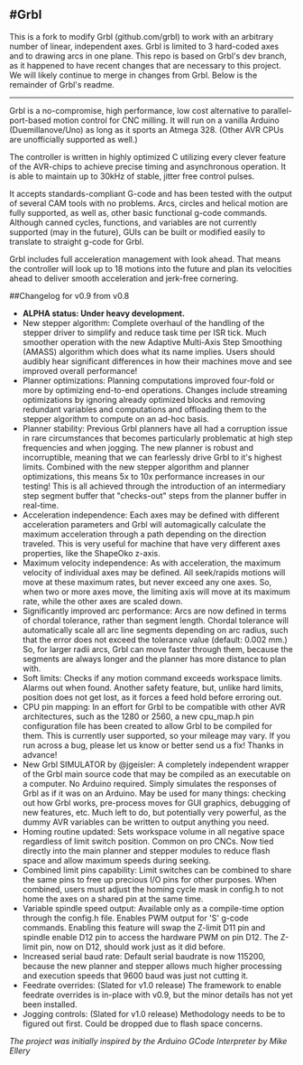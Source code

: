#Grbl
------------

This is a fork to modify Grbl (github.com/grbl) to work with an arbitrary number of linear, independent axes.  Grbl is limited to 3 hard-coded axes and to drawing arcs in one plane.  This repo is based on Grbl's dev branch, as it happened to have recent changes that are necessary to this project.  We will likely continue to merge in changes from Grbl.  Below is the remainder of Grbl's readme.

------------

Grbl is a no-compromise, high performance, low cost alternative to parallel-port-based motion control for CNC milling. It will run on a vanilla Arduino (Duemillanove/Uno) as long as it sports an Atmega 328. (Other AVR CPUs are unofficially supported as well.)

The controller is written in highly optimized C utilizing every clever feature of the AVR-chips to achieve precise timing and asynchronous operation. It is able to maintain up to 30kHz of stable, jitter free control pulses.

It accepts standards-compliant G-code and has been tested with the output of several CAM tools with no problems. Arcs, circles and helical motion are fully supported, as well as, other basic functional g-code commands. Although canned cycles, functions, and variables are not currently supported (may in the future), GUIs can be built or modified easily to translate to straight g-code for Grbl.

Grbl includes full acceleration management with look ahead. That means the controller will look up to 18 motions into the future and plan its velocities ahead to deliver smooth acceleration and jerk-free cornering.

##Changelog for v0.9 from v0.8
  - **ALPHA status: Under heavy development.**
  - New stepper algorithm:  Complete overhaul of the handling of the stepper driver to simplify and reduce task time per ISR tick. Much smoother operation with the new Adaptive Multi-Axis Step Smoothing (AMASS) algorithm which does what its name implies. Users should audibly hear significant differences in how their machines move and see improved overall performance!
  - Planner optimizations: Planning computations improved four-fold or more by optimizing end-to-end operations. Changes include streaming optimizations by ignoring already optimized blocks and removing redundant variables and computations and offloading them to the stepper algorithm to compute on an ad-hoc basis.
  - Planner stability: Previous Grbl planners have all had a corruption issue in rare circumstances that becomes particularly problematic at high step frequencies and when jogging. The new planner is robust and incorruptible, meaning that we can fearlessly drive Grbl to it's highest limits. Combined with the new stepper algorithm and planner optimizations, this means 5x to 10x performance increases in our testing! This is all achieved through the introduction of an intermediary step segment buffer that "checks-out" steps from the planner buffer in real-time. 
  - Acceleration independence: Each axes may be defined with different acceleration parameters and Grbl will automagically calculate the maximum acceleration through a path depending on the direction traveled. This is very useful for machine that have very different axes properties, like the ShapeOko z-axis.
  - Maximum velocity independence: As with acceleration, the maximum velocity of individual axes may be defined. All seek/rapids motions will move at these maximum rates, but never exceed any one axes. So, when two or more axes move, the limiting axis will move at its maximum rate, while the other axes are scaled down.
  - Significantly improved arc performance: Arcs are now defined in terms of chordal tolerance, rather than segment length. Chordal tolerance will automatically scale all arc line segments depending on arc radius, such that the error does not exceed the tolerance value (default: 0.002 mm.) So, for larger radii arcs, Grbl can move faster through them, because the segments are always longer and the planner has more distance to plan with.
  - Soft limits: Checks if any motion command exceeds workspace limits. Alarms out when found. Another safety feature, but, unlike hard limits, position does not get lost, as it forces a feed hold before erroring out.
  - CPU pin mapping: In an effort for Grbl to be compatible with other AVR architectures, such as the 1280 or 2560, a new cpu_map.h pin configuration file has been created to allow Grbl to be compiled for them. This is currently user supported, so your mileage may vary. If you run across a bug, please let us know or better send us a fix! Thanks in advance!
  - New Grbl SIMULATOR by @jgeisler: A completely independent wrapper of the Grbl main source code that may be compiled as an executable on a computer. No Arduino required. Simply simulates the responses of Grbl as if it was on an Arduino. May be used for many things: checking out how Grbl works, pre-process moves for GUI graphics, debugging of new features, etc. Much left to do, but potentially very powerful, as the dummy AVR variables can be written to output anything you need. 
  - Homing routine updated: Sets workspace volume in all negative space regardless of limit switch position. Common on pro CNCs. Now tied directly into the main planner and stepper modules to reduce flash space and allow maximum speeds during seeking.
  - Combined limit pins capability: Limit switches can be combined to share the same pins to free up precious I/O pins for other purposes. When combined, users must adjust the homing cycle mask in config.h to not home the axes on a shared pin at the same time. 
  - Variable spindle speed output: Available only as a compile-time option through the config.h file. Enables PWM output for 'S' g-code commands. Enabling this feature will swap the Z-limit D11 pin and spindle enable D12 pin to access the hardware PWM on pin D12. The Z-limit pin, now on D12, should work just as it did before.
  - Increased serial baud rate: Default serial baudrate is now 115200, because the new planner and stepper allows much higher processing and execution speeds that 9600 baud was just not cutting it.
  - Feedrate overrides: (Slated for v1.0 release) The framework to enable feedrate overrides is in-place with v0.9, but the minor details has not yet been installed.
  - Jogging controls: (Slated for v1.0 release) Methodology needs to be to figured out first. Could be dropped due to flash space concerns.
  
_The project was initially inspired by the Arduino GCode Interpreter by Mike Ellery_
